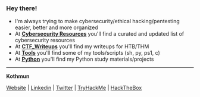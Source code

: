 ### Hey there!
- I'm always trying to make cybersecurity/ethical hacking/pentesting easier, better and more organized
- At [**Cybersecurity Resources**](https://kothmun.github.io/cybersecurity_resources) you'll find a curated and updated list of cybersecurity resources
- At [**CTF_Writeups**](https://kothmun.github.io/ctf_writeups) you'll find my writeups for HTB/THM
- At [**Tools**](https://github.com/Kothmun/Tools) you'll find some of my tools/scripts (sh, py, ps1, c)
- At [**Python**](https://github.com/Kothmun/Python) you'll find my Python study materials/projects

---
**Kothmun**
<p><a href="https://kothmun.github.io" target="_blank">Website</a> | <a href="https://www.linkedin.com/in/rafael-baldasso/" target="_blank">Linkedin</a> | <a href="https://twitter.com/kothmun" target="_blank">Twitter</a> | <a href="https://tryhackme.com/p/Kothmun" target="_blank">TryHackMe</a> | <a href="https://app.hackthebox.eu/profile/430331" target="_blank">HackTheBox</a></p>
